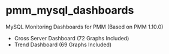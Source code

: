 # pmm_mysql_dashboards
MySQL Monitoring Dashboards for PMM
(Based on PMM 1.10.0)

- Cross Server Dashboard (72 Graphs Included)
- Trend Dashboard (69 Graphs Included)
